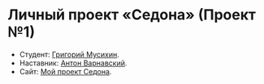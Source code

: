 # Личный проект «Седона» (Проект №1)

- Студент: [Григорий Мусихин](https://up.htmlacademy.ru/htmlcss/40/user/2524397).
- Наставник: [Антон Варнавский](https://htmlacademy.ru/profile/anton_varnauski).
- Сайт: [Мой проект Седона](https://twezor.github.io/2524397-sedona-40/).

